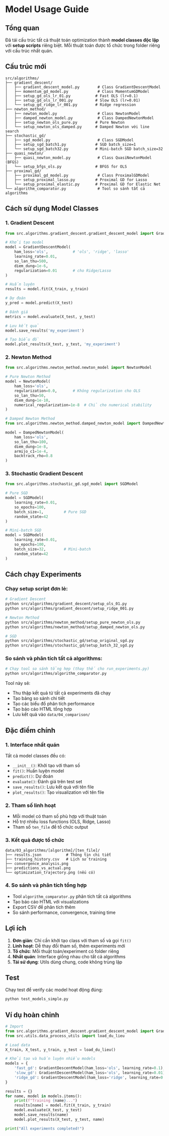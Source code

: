 # Model Usage Guide

## Tổng quan

Đã tái cấu trúc tất cả thuật toán optimization thành **model classes độc lập** với **setup scripts** riêng biệt. Mỗi thuật toán được tổ chức trong folder riêng với cấu trúc nhất quán.

## Cấu trúc mới

```
src/algorithms/
├── gradient_descent/
│   ├── gradient_descent_model.py        # Class GradientDescentModel
│   ├── momentum_gd_model.py             # Class MomentumGDModel
│   ├── setup_gd_ols_lr_01.py           # Fast OLS (lr=0.1)
│   ├── setup_gd_ols_lr_001.py          # Slow OLS (lr=0.01)
│   └── setup_gd_ridge_lr_001.py        # Ridge regression
├── newton_method/
│   ├── newton_model.py                  # Class NewtonModel
│   ├── damped_newton_model.py           # Class DampedNewtonModel
│   ├── setup_newton_ols_pure.py        # Pure Newton
│   └── setup_newton_ols_damped.py      # Damped Newton với line search
├── stochastic_gd/
│   ├── sgd_model.py                     # Class SGDModel
│   ├── setup_sgd_batch1.py             # SGD batch_size=1
│   └── setup_sgd_batch32.py            # Mini-batch SGD batch_size=32
├── quasi_newton/
│   ├── quasi_newton_model.py            # Class QuasiNewtonModel (BFGS)
│   └── setup_bfgs_ols.py               # BFGS for OLS
├── proximal_gd/
│   ├── proximal_gd_model.py             # Class ProximalGDModel
│   ├── setup_proximal_lasso.py         # Proximal GD for Lasso
│   └── setup_proximal_elastic.py       # Proximal GD for Elastic Net
└── algorithm_comparator.py              # Tool so sánh tất cả algorithms
```

## Cách sử dụng Model Classes

### 1. Gradient Descent

```python
from src.algorithms.gradient_descent.gradient_descent_model import GradientDescentModel

# Khởi tạo model
model = GradientDescentModel(
    ham_loss='ols',           # 'ols', 'ridge', 'lasso'
    learning_rate=0.01,
    so_lan_thu=500,
    diem_dung=1e-6,
    regularization=0.01       # cho Ridge/Lasso
)

# Huấn luyện
results = model.fit(X_train, y_train)

# Dự đoán
y_pred = model.predict(X_test)

# Đánh giá
metrics = model.evaluate(X_test, y_test)

# Lưu kết quả
model.save_results('my_experiment')

# Tạo biểu đồ
model.plot_results(X_test, y_test, 'my_experiment')
```

### 2. Newton Method

```python
from src.algorithms.newton_method.newton_model import NewtonModel

# Pure Newton Method
model = NewtonModel(
    ham_loss='ols',
    regularization=0.0,       # Không regularization cho OLS
    so_lan_thu=50,
    diem_dung=1e-10,
    numerical_regularization=1e-8  # Chỉ cho numerical stability
)

# Damped Newton Method
from src.algorithms.newton_method.damped_newton_model import DampedNewtonModel

model = DampedNewtonModel(
    ham_loss='ols',
    so_lan_thu=100,
    diem_dung=1e-8,
    armijo_c1=1e-4,
    backtrack_rho=0.8
)
```

### 3. Stochastic Gradient Descent

```python
from src.algorithms.stochastic_gd.sgd_model import SGDModel

# Pure SGD
model = SGDModel(
    learning_rate=0.01,
    so_epochs=100,
    batch_size=1,         # Pure SGD
    random_state=42
)

# Mini-batch SGD
model = SGDModel(
    learning_rate=0.01,
    so_epochs=100,
    batch_size=32,        # Mini-batch
    random_state=42
)
```

## Cách chạy Experiments

### Chạy setup script đơn lẻ:

```bash
# Gradient Descent
python src/algorithms/gradient_descent/setup_ols_01.py
python src/algorithms/gradient_descent/setup_ridge_001.py

# Newton Method  
python src/algorithms/newton_method/setup_pure_newton_ols.py
python src/algorithms/newton_method/setup_damped_newton_ols.py

# SGD
python src/algorithms/stochastic_gd/setup_original_sgd.py
python src/algorithms/stochastic_gd/setup_batch_32_sgd.py
```

### So sánh và phân tích tất cả algorithms:

```bash
# Chạy tool so sánh tổng hợp (thay thế cho run_experiments.py)
python src/algorithms/algorithm_comparator.py
```

Tool này sẽ:
- Thu thập kết quả từ tất cả experiments đã chạy
- Tạo bảng so sánh chi tiết
- Tạo các biểu đồ phân tích performance
- Tạo báo cáo HTML tổng hợp
- Lưu kết quả vào `data/04_comparison/`

## Đặc điểm chính

### 1. Interface nhất quán
Tất cả model classes đều có:
- `__init__()`: Khởi tạo với tham số
- `fit()`: Huấn luyện model
- `predict()`: Dự đoán
- `evaluate()`: Đánh giá trên test set
- `save_results()`: Lưu kết quả với tên file
- `plot_results()`: Tạo visualization với tên file

### 2. Tham số linh hoạt
- Mỗi model có tham số phù hợp với thuật toán
- Hỗ trợ nhiều loss functions (OLS, Ridge, Lasso)
- Tham số `ten_file` để tổ chức output

### 3. Kết quả được tổ chức
```
data/03_algorithms/[algorithm]/[ten_file]/
├── results.json           # Thông tin chi tiết
├── training_history.csv   # Lịch sử training
├── convergence_analysis.png
├── predictions_vs_actual.png
└── optimization_trajectory.png (nếu có)
```

### 4. So sánh và phân tích tổng hợp
- Tool `algorithm_comparator.py` phân tích tất cả algorithms
- Tạo báo cáo HTML với visualizations
- Export CSV để phân tích thêm
- So sánh performance, convergence, training time

## Lợi ích

1. **Đơn giản**: Chỉ cần khởi tạo class với tham số và gọi `fit()`
2. **Linh hoạt**: Dễ thay đổi tham số, thêm experiments mới
3. **Tổ chức**: Mỗi thuật toán/experiment có folder riêng
4. **Nhất quán**: Interface giống nhau cho tất cả algorithms
5. **Tái sử dụng**: Utils dùng chung, code không trùng lặp

## Test

Chạy test để verify các model hoạt động đúng:

```bash
python test_models_simple.py
```

## Ví dụ hoàn chỉnh

```python
# Import
from src.algorithms.gradient_descent.gradient_descent_model import GradientDescentModel
from src.utils.data_process_utils import load_du_lieu

# Load data
X_train, X_test, y_train, y_test = load_du_lieu()

# Khởi tạo và huấn luyện nhiều models
models = {
    'fast_gd': GradientDescentModel(ham_loss='ols', learning_rate=0.1),
    'slow_gd': GradientDescentModel(ham_loss='ols', learning_rate=0.01), 
    'ridge_gd': GradientDescentModel(ham_loss='ridge', learning_rate=0.01, regularization=0.01)
}

results = {}
for name, model in models.items():
    print(f"Training {name}...")
    results[name] = model.fit(X_train, y_train)
    model.evaluate(X_test, y_test)
    model.save_results(name)
    model.plot_results(X_test, y_test, name)

print("All experiments completed!")
```
